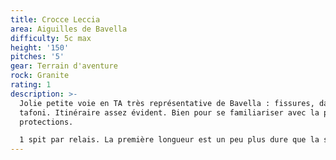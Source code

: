 ```yaml
---
title: Crocce Leccia
area: Aiguilles de Bavella
difficulty: 5c max
height: '150'
pitches: '5'
gear: Terrain d'aventure
rock: Granite
rating: 1
description: >-
  Jolie petite voie en TA très représentative de Bavella : fissures, dalles et
  tafoni. Itinéraire assez évident. Bien pour se familiariser avec la pose de
  protections.

  1 spit par relais. La première longueur est un peu plus dure que la suite.
---
```


